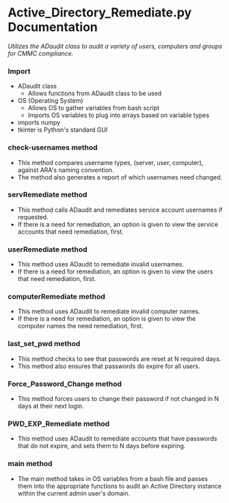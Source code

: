 # Active_Directory_Remediate.py Documentation

*Utilizes the ADaudit class to audit a variety of users, computers and groups for CMMC compliance.*

### Import

- ADaudit class
  - Allows functions from ADaudit class to be used
- OS (Operating System)
  - Allows OS to gather variables from bash script
  - Imports OS variables to plug into arrays based on variable types
- imports numpy
- tkinter is Python's standard GUI

### check-usernames method

- This method compares username types, (server, user, computer), against ARA's naming convention.
- The method also generates a report of which usernames need changed.

### servRemediate method

- This method calls ADaudit and remediates service account usernames if requested.
- If there is a need for remediation, an option is given to view the service accounts that need remediation, first.

### userRemediate method

- This method uses ADaudit to remediate invalid usernames.
- If there is a need for remediation, an option is given to view the users that need remediation, first.

### computerRemediate method

- This method uses ADaudit to remediate invalid computer names.
- If there is a need for remediation, an option is given to view the computer names the need remediation, first.

### last_set_pwd method

- This method checks to see that passwords are reset at N required days.
- This method also ensures that passwords do expire for all users.

### Force_Password_Change method

- This method forces users to change their password if not changed in N days at their next login.

### PWD_EXP_Remediate method

- This method uses ADaudit to remediate accounts that have passwords that do not expire, and sets them to N days before expiring.

### main method

- The main method takes in OS variables from a bash file and passes them into the appropriate functions to audit an Active Directory instance within the current admin user's domain.